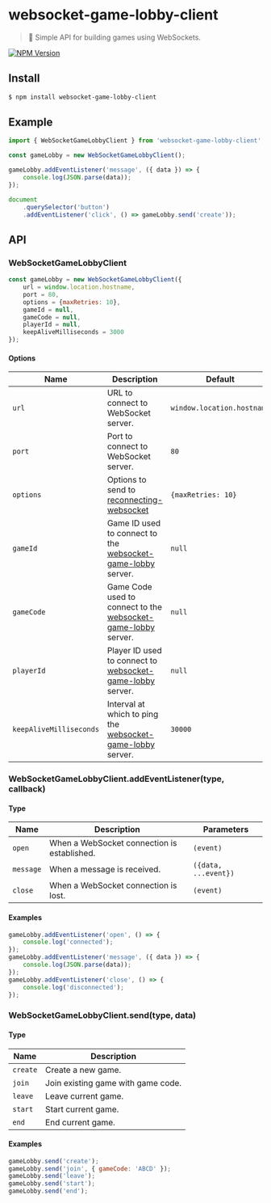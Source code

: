 # websocket-game-lobby-client

> 🔧 Simple API for building games using WebSockets.

[![NPM Version](http://img.shields.io/npm/v/websocket-game-lobby-client.svg?style=flat)](https://www.npmjs.org/package/websocket-game-lobby-client)

## Install

```bash
$ npm install websocket-game-lobby-client
```

## Example

```javascript
import { WebSocketGameLobbyClient } from 'websocket-game-lobby-client';

const gameLobby = new WebSocketGameLobbyClient();

gameLobby.addEventListener('message', ({ data }) => {
    console.log(JSON.parse(data));
});

document
    .querySelector('button')
    .addEventListener('click', () => gameLobby.send('create'));
```

## API

### WebSocketGameLobbyClient

```javascript
const gameLobby = new WebSocketGameLobbyClient({
    url = window.location.hostname,
    port = 80,
    options = {maxRetries: 10},
    gameId = null,
    gameCode = null,
    playerId = null,
    keepAliveMilliseconds = 3000
});
```

#### Options

| Name                    | Description                                                                                                      | Default            |
| ----------------------- | ---------------------------------------------------------------------------------------------------------------- | ------------------ |
| `url`                   | URL to connect to WebSocket  server.                                                                             | `window.location.hostname` |
| `port`                  | Port to connect to WebSocket server.                                                                             | `80`               |
| `options`               | Options to send to [reconnecting-websocket](https://github.com/pladaria/reconnecting-websocket)                  | `{maxRetries: 10}` |
| `gameId`                | Game ID used to connect to the [websocket-game-lobby](https://github.com/neogeek/websocket-game-lobby) server.   | `null`             |
| `gameCode`              | Game Code used to connect to the [websocket-game-lobby](https://github.com/neogeek/websocket-game-lobby) server. | `null`             |
| `playerId`              | Player ID used to connect to [websocket-game-lobby](https://github.com/neogeek/websocket-game-lobby) server.     | `null`             |
| `keepAliveMilliseconds` | Interval at which to ping the [websocket-game-lobby](https://github.com/neogeek/websocket-game-lobby) server.    | `30000`            |

### WebSocketGameLobbyClient.addEventListener(type, callback)

#### Type

| Name      | Description                                 | Parameters           |
| --------- | ------------------------------------------- | -------------------- |
| `open`    | When a WebSocket connection is established. | `(event)`            |
| `message` | When a message is received.                 | `({data, ...event})` |
| `close`   | When a WebSocket connection is lost.        | `(event)`            |

#### Examples

```javascript
gameLobby.addEventListener('open', () => {
    console.log('connected');
});
gameLobby.addEventListener('message', ({ data }) => {
    console.log(JSON.parse(data));
});
gameLobby.addEventListener('close', () => {
    console.log('disconnected');
});
```

### WebSocketGameLobbyClient.send(type, data)

#### Type

| Name     | Description                        |
| -------- | ---------------------------------- |
| `create` | Create a new game.                 |
| `join`   | Join existing game with game code. |
| `leave`  | Leave current game.                |
| `start`  | Start current game.                |
| `end`    | End current game.                  |

#### Examples

```javascript
gameLobby.send('create');
gameLobby.send('join', { gameCode: 'ABCD' });
gameLobby.send('leave');
gameLobby.send('start');
gameLobby.send('end');
```
